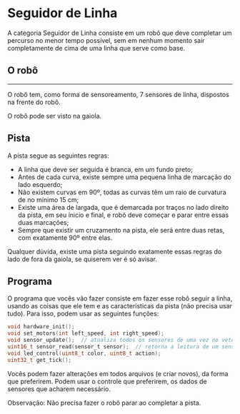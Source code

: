 # Seguidor de Linha

A categoria Seguidor de Linha consiste em um robô que deve completar um percurso no menor tempo possível, sem em nenhum momento sair completamente de cima de uma linha que serve como base.

## O robô
----
O robô tem, como forma de sensoreamento, 7 sensores de linha, dispostos na frente do robô.

O robô pode ser visto na gaiola.

## Pista

A pista segue as seguintes regras:

* A linha que deve ser seguida é branca, em um fundo preto;
* Antes de cada curva, existe sempre uma pequena linha de marcação do lado esquerdo;
* Não existem curvas em 90º, todas as curvas têm um raio de curvatura de no mínimo 15 cm;
* Existe uma área de largada, que é demarcada por traços no lado direito da pista, em seu ínicio e final, e robô deve começar e parar entre essas duas marcações;
* Sempre que existir um cruzamento na pista, ele será entre duas retas, com exatamente 90º entre elas.

Qualquer dúvida, existe uma pista seguindo exatamente essas regras do lado de fora da gaiola, se quiserem ver é só avisar.

## Programa

O programa que vocês vão fazer consiste em fazer esse robô seguir a linha, usando as coisas que ele tem e as características da pista (não precisa usar tudo). Para isso, podem usar as seguintes funções:

```c
void hardware_init();
void set_motors(int left_speed, int right_speed);
void sensor_update();  // atualiza todos os sensores de uma vez no vetor de sensores
uint16_t sensor_read(sensor_t sensor);  // retorna a leitura de um sensor especifico
void led_control(uint8_t color, uint8_t action);
uint32_t get_tick();
```

Vocês podem fazer alterações em todos arquivos (e criar novos), da forma que preferirem. Podem usar o controle que preferirem, os dados de sensores que acharem necessário.

Observação: Não precisa fazer o robô parar ao completar a pista.
